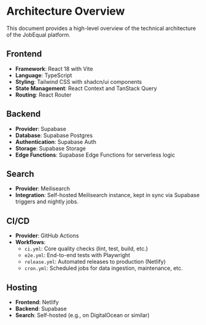 # Architecture Overview

This document provides a high-level overview of the technical architecture of the JobEqual platform.

## Frontend

- **Framework**: React 18 with Vite
- **Language**: TypeScript
- **Styling**: Tailwind CSS with shadcn/ui components
- **State Management**: React Context and TanStack Query
- **Routing**: React Router

## Backend

- **Provider**: Supabase
- **Database**: Supabase Postgres
- **Authentication**: Supabase Auth
- **Storage**: Supabase Storage
- **Edge Functions**: Supabase Edge Functions for serverless logic

## Search

- **Provider**: Meilisearch
- **Integration**: Self-hosted Meilisearch instance, kept in sync via Supabase triggers and nightly jobs.

## CI/CD

- **Provider**: GitHub Actions
- **Workflows**:
  - `ci.yml`: Core quality checks (lint, test, build, etc.)
  - `e2e.yml`: End-to-end tests with Playwright
  - `release.yml`: Automated releases to production (Netlify)
  - `cron.yml`: Scheduled jobs for data ingestion, maintenance, etc.

## Hosting

- **Frontend**: Netlify
- **Backend**: Supabase
- **Search**: Self-hosted (e.g., on DigitalOcean or similar)
